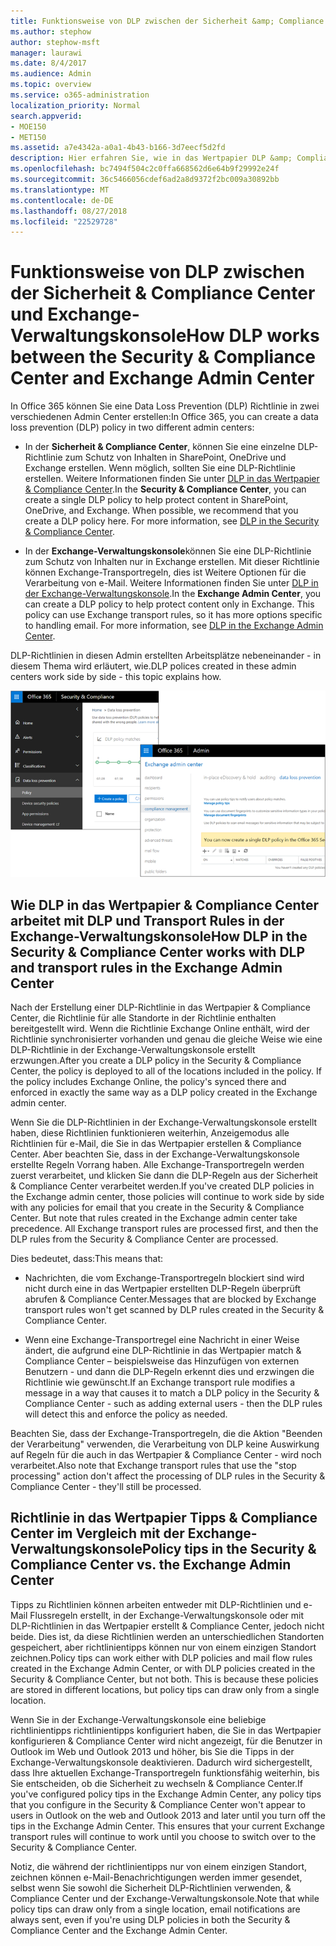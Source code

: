 ```yaml
---
title: Funktionsweise von DLP zwischen der Sicherheit &amp; Compliance Center und Exchange-Verwaltungskonsole
ms.author: stephow
author: stephow-msft
manager: laurawi
ms.date: 8/4/2017
ms.audience: Admin
ms.topic: overview
ms.service: o365-administration
localization_priority: Normal
search.appverid:
- MOE150
- MET150
ms.assetid: a7e4342a-a0a1-4b43-b166-3d7eecf5d2fd
description: Hier erfahren Sie, wie in das Wertpapier DLP &amp; Compliance Center arbeitet mit DLP und Transport Rules in der Exchange-Verwaltungskonsole.
ms.openlocfilehash: bc7494f504c2c0ffa668562d6e64b9f29992e24f
ms.sourcegitcommit: 36c5466056cdef6ad2a8d9372f2bc009a30892bb
ms.translationtype: MT
ms.contentlocale: de-DE
ms.lasthandoff: 08/27/2018
ms.locfileid: "22529728"
---
```

# <a name="how-dlp-works-between-the-security-amp-compliance-center-and-exchange-admin-center"></a><span data-ttu-id="6646f-103">Funktionsweise von DLP zwischen der Sicherheit &amp; Compliance Center und Exchange-Verwaltungskonsole</span><span class="sxs-lookup"><span data-stu-id="6646f-103">How DLP works between the Security &amp; Compliance Center and Exchange Admin Center</span></span>

<span data-ttu-id="6646f-104">In Office 365 können Sie eine Data Loss Prevention (DLP) Richtlinie in zwei verschiedenen Admin Center erstellen:</span><span class="sxs-lookup"><span data-stu-id="6646f-104">In Office 365, you can create a data loss prevention (DLP) policy in two different admin centers:</span></span>
  
- <span data-ttu-id="6646f-p101">In der **Sicherheit &amp; Compliance Center**, können Sie eine einzelne DLP-Richtlinie zum Schutz von Inhalten in SharePoint, OneDrive und Exchange erstellen. Wenn möglich, sollten Sie eine DLP-Richtlinie erstellen. Weitere Informationen finden Sie unter [DLP in das Wertpapier &amp; Compliance Center](data-loss-prevention-policies.md).</span><span class="sxs-lookup"><span data-stu-id="6646f-p101">In the **Security &amp; Compliance Center**, you can create a single DLP policy to help protect content in SharePoint, OneDrive, and Exchange. When possible, we recommend that you create a DLP policy here. For more information, see [DLP in the Security &amp; Compliance Center](data-loss-prevention-policies.md).</span></span>
    
- <span data-ttu-id="6646f-p102">In der **Exchange-Verwaltungskonsole**können Sie eine DLP-Richtlinie zum Schutz von Inhalten nur in Exchange erstellen. Mit dieser Richtlinie können Exchange-Transportregeln, dies ist Weitere Optionen für die Verarbeitung von e-Mail. Weitere Informationen finden Sie unter [DLP in der Exchange-Verwaltungskonsole](https://go.microsoft.com/fwlink/?linkid=852311).</span><span class="sxs-lookup"><span data-stu-id="6646f-p102">In the **Exchange Admin Center**, you can create a DLP policy to help protect content only in Exchange. This policy can use Exchange transport rules, so it has more options specific to handling email. For more information, see [DLP in the Exchange Admin Center](https://go.microsoft.com/fwlink/?linkid=852311).</span></span>
    
<span data-ttu-id="6646f-111">DLP-Richtlinien in diesen Admin erstellten Arbeitsplätze nebeneinander - in diesem Thema wird erläutert, wie.</span><span class="sxs-lookup"><span data-stu-id="6646f-111">DLP polices created in these admin centers work side by side - this topic explains how.</span></span>
  
![DLP-Seiten auf Sicherheit und Compliance Center und Exchange-Verwaltungskonsole](media/d3eaa7e7-3b16-457b-bd9c-26707f7b584f.png)
  
## <a name="how-dlp-in-the-security-amp-compliance-center-works-with-dlp-and-transport-rules-in-the-exchange-admin-center"></a><span data-ttu-id="6646f-113">Wie DLP in das Wertpapier &amp; Compliance Center arbeitet mit DLP und Transport Rules in der Exchange-Verwaltungskonsole</span><span class="sxs-lookup"><span data-stu-id="6646f-113">How DLP in the Security &amp; Compliance Center works with DLP and transport rules in the Exchange Admin Center</span></span>

<span data-ttu-id="6646f-p103">Nach der Erstellung einer DLP-Richtlinie in das Wertpapier &amp; Compliance Center, die Richtlinie für alle Standorte in der Richtlinie enthalten bereitgestellt wird. Wenn die Richtlinie Exchange Online enthält, wird der Richtlinie synchronisierter vorhanden und genau die gleiche Weise wie eine DLP-Richtlinie in der Exchange-Verwaltungskonsole erstellt erzwungen.</span><span class="sxs-lookup"><span data-stu-id="6646f-p103">After you create a DLP policy in the Security &amp; Compliance Center, the policy is deployed to all of the locations included in the policy. If the policy includes Exchange Online, the policy's synced there and enforced in exactly the same way as a DLP policy created in the Exchange admin center.</span></span> 
  
<span data-ttu-id="6646f-p104">Wenn Sie die DLP-Richtlinien in der Exchange-Verwaltungskonsole erstellt haben, diese Richtlinien funktionieren weiterhin, Anzeigemodus alle Richtlinien für e-Mail, die Sie in das Wertpapier erstellen &amp; Compliance Center. Aber beachten Sie, dass in der Exchange-Verwaltungskonsole erstellte Regeln Vorrang haben. Alle Exchange-Transportregeln werden zuerst verarbeitet, und klicken Sie dann die DLP-Regeln aus der Sicherheit &amp; Compliance Center verarbeitet werden.</span><span class="sxs-lookup"><span data-stu-id="6646f-p104">If you've created DLP policies in the Exchange admin center, those policies will continue to work side by side with any policies for email that you create in the Security &amp; Compliance Center. But note that rules created in the Exchange admin center take precedence. All Exchange transport rules are processed first, and then the DLP rules from the Security &amp; Compliance Center are processed.</span></span>
  
<span data-ttu-id="6646f-119">Dies bedeutet, dass:</span><span class="sxs-lookup"><span data-stu-id="6646f-119">This means that:</span></span>
  
- <span data-ttu-id="6646f-120">Nachrichten, die vom Exchange-Transportregeln blockiert sind wird nicht durch eine in das Wertpapier erstellten DLP-Regeln überprüft abrufen &amp; Compliance Center.</span><span class="sxs-lookup"><span data-stu-id="6646f-120">Messages that are blocked by Exchange transport rules won't get scanned by DLP rules created in the Security &amp; Compliance Center.</span></span>
    
- <span data-ttu-id="6646f-121">Wenn eine Exchange-Transportregel eine Nachricht in einer Weise ändert, die aufgrund eine DLP-Richtlinie in das Wertpapier match &amp; Compliance Center – beispielsweise das Hinzufügen von externen Benutzern - und dann die DLP-Regeln erkennt dies und erzwingen die Richtlinie wie gewünscht.</span><span class="sxs-lookup"><span data-stu-id="6646f-121">If an Exchange transport rule modifies a message in a way that causes it to match a DLP policy in the Security &amp; Compliance Center - such as adding external users - then the DLP rules will detect this and enforce the policy as needed.</span></span>
    
<span data-ttu-id="6646f-122">Beachten Sie, dass der Exchange-Transportregeln, die die Aktion "Beenden der Verarbeitung" verwenden, die Verarbeitung von DLP keine Auswirkung auf Regeln für die auch in das Wertpapier &amp; Compliance Center - wird noch verarbeitet.</span><span class="sxs-lookup"><span data-stu-id="6646f-122">Also note that Exchange transport rules that use the "stop processing" action don't affect the processing of DLP rules in the Security &amp; Compliance Center - they'll still be processed.</span></span>
  
## <a name="policy-tips-in-the-security-amp-compliance-center-vs-the-exchange-admin-center"></a><span data-ttu-id="6646f-123">Richtlinie in das Wertpapier Tipps &amp; Compliance Center im Vergleich mit der Exchange-Verwaltungskonsole</span><span class="sxs-lookup"><span data-stu-id="6646f-123">Policy tips in the Security &amp; Compliance Center vs. the Exchange Admin Center</span></span>

<span data-ttu-id="6646f-p105">Tipps zu Richtlinien können arbeiten entweder mit DLP-Richtlinien und e-Mail Flussregeln erstellt, in der Exchange-Verwaltungskonsole oder mit DLP-Richtlinien in das Wertpapier erstellt &amp; Compliance Center, jedoch nicht beide. Dies ist, da diese Richtlinien werden an unterschiedlichen Standorten gespeichert, aber richtlinientipps können nur von einem einzigen Standort zeichnen.</span><span class="sxs-lookup"><span data-stu-id="6646f-p105">Policy tips can work either with DLP policies and mail flow rules created in the Exchange Admin Center, or with DLP policies created in the Security &amp; Compliance Center, but not both. This is because these policies are stored in different locations, but policy tips can draw only from a single location.</span></span>
  
<span data-ttu-id="6646f-p106">Wenn Sie in der Exchange-Verwaltungskonsole eine beliebige richtlinientipps richtlinientipps konfiguriert haben, die Sie in das Wertpapier konfigurieren &amp; Compliance Center wird nicht angezeigt, für die Benutzer in Outlook im Web und Outlook 2013 und höher, bis Sie die Tipps in der Exchange-Verwaltungskonsole deaktivieren. Dadurch wird sichergestellt, dass Ihre aktuellen Exchange-Transportregeln funktionsfähig weiterhin, bis Sie entscheiden, ob die Sicherheit zu wechseln &amp; Compliance Center.</span><span class="sxs-lookup"><span data-stu-id="6646f-p106">If you've configured policy tips in the Exchange Admin Center, any policy tips that you configure in the Security &amp; Compliance Center won't appear to users in Outlook on the web and Outlook 2013 and later until you turn off the tips in the Exchange Admin Center. This ensures that your current Exchange transport rules will continue to work until you choose to switch over to the Security &amp; Compliance Center.</span></span>
  
<span data-ttu-id="6646f-128">Notiz, die während der richtlinientipps nur von einem einzigen Standort, zeichnen können e-Mail-Benachrichtigungen werden immer gesendet, selbst wenn Sie sowohl die Sicherheit DLP-Richtlinien verwenden, &amp; Compliance Center und der Exchange-Verwaltungskonsole.</span><span class="sxs-lookup"><span data-stu-id="6646f-128">Note that while policy tips can draw only from a single location, email notifications are always sent, even if you're using DLP policies in both the Security &amp; Compliance Center and the Exchange Admin Center.</span></span>
  

